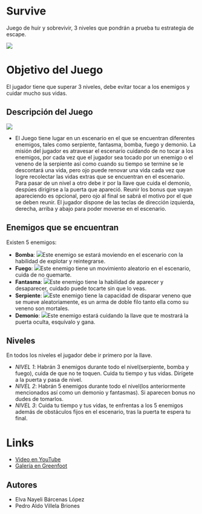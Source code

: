 # Survive

Juego de huir y sobrevivir, 3 niveles que pondrán a prueba tu estrategia de escape.


![](https://lh3.googleusercontent.com/-OQORhxmDO-Q/WzWY7x1WqOI/AAAAAAAAAiA/Mn0au_fkZYEwRaroYJJIBKxB2RYe9nWeQCL0BGAs/w530-d-h298-n-rw/PortadaJuego.jpg)

# Objetivo del Juego

El jugador tiene que superar 3 niveles, debe evitar tocar a los enemigos y cuidar mucho sus vidas.

## Descripción del Juego
![](https://lh3.googleusercontent.com/-ZAMm874kb1s/WzZV059AlpI/AAAAAAAAApY/SQ1RFCiOxbUKVUJPwZfyLQZVP81R6GicgCL0BGAs/w130-d-h200-n-rw/frente.png)

* El Juego tiene lugar en un escenario en el que se encuentran diferentes enemigos, tales como serpiente, fantasma, bomba, fuego y demonio.
La misión del jugador es atravesar el escenario cuidando de no tocar a los enemigos, por cada vez que el jugador sea tocado por un enemigo o el veneno de la serpiente así como cuando su tiempo se termine se le descontará una vida, pero ojo puede renovar una vida cada vez que logre recolectar las vidas extras que se encuentran en el escenario. Para pasar de un nivel a otro debe ir por la llave que cuida el demonio, despúes dirigirse a la puerta que apareció. Reunir los bonus que vayan apareciendo es opcional, pero ojo al final se sabrá el motivo por el que se deben reunir. El jugador dispone de las teclas de dirección izquierda, derecha, arriba y abajo para poder moverse en el escenario.

## Enemigos que se encuentran

Existen 5 enemigos:

* **Bomba**: ![](https://lh3.googleusercontent.com/-pmL0a1zfA_o/WzWidnWHUNI/AAAAAAAAAo0/Aivv8pTGPWgHVXx8xNCTl-zU-2GKLXNUACL0BGAs/w100-d-h100-n-rw/bomba.png)Este enemigo se estará moviendo en el escenario con la habilidad de explotar y reintegrarse.
* **Fuego**: ![](https://lh3.googleusercontent.com/-8CFmHn-foek/WzWf3FrhS-I/AAAAAAAAAnQ/Ia1bnfd8K1cvU3q1RfLdYrdgmh2q0w7oACL0BGAs/w100-d-h100-n-rw/fuego.png)Este enemigo tiene un movimiento aleatorio en el escenario, cuida de no quemarte.
* **Fantasma**: ![](https://lh3.googleusercontent.com/-A0fVeSb-j8E/WzWfxj7xrMI/AAAAAAAAAm8/pzvILrcXC8U7OMGLqOOTDzb4kSVSpQXYACL0BGAs/w171-d-h120-rw/fantasma.png)Este enemigo tiene la habilidad de aparecer y desaparecer, cuidado puede tocarte sin que lo veas.
* **Serpiente**: ![](https://lh3.googleusercontent.com/-9ChIakcwHms/WzWf542HQVI/AAAAAAAAAno/l6FEM2tbSsMQPwbDrOo3ztNnccwESX9VACL0BGAs/w100-d-h100-n-rw/serpiente.png)Este enemigo tiene la capacidad de disparar veneno que se mueve aleatoriamente, es un arma de doble filo tanto ella como                  su veneno son mortales.
* **Demonio**: ![](https://lh3.googleusercontent.com/-px4ptC6TAic/WzWftVFXSDI/AAAAAAAAAmo/f3MlhAUhNSgjD6GWoZN5SVHdyVXdmzTFwCL0BGAs/w100-d-h88-n-rw/demonio.png)Este enemigo estará cuidando la llave que te mostrará la puerta oculta, esquívalo y gana.

## Niveles
En todos los niveles el jugador debe ir primero por la llave.
* _NIVEL 1_: Habrán 3 enemigos durante todo el nivel(serpiente, bomba y fuego), cuida de que no te toquen. Cuida tu tiempo y tus vidas. Dirígete a la puerta y pasa de nivel.
* _NIVEL 2_: Habrán 5 enemigos durante todo el nivel(los anteriormente mencionados así como un demonio y fantasmas). Si aparecen bonus no dudes de tomarlos.
* _NIVEL 3_: Cuida tu tiempo y tus vidas, te enfrentas a los 5 enemigos además de obstáculos fijos en el escenario, tras la puerta te espera tu final.

# Links
* [Video en YouTube]()
* [Galería en Greenfoot]()

## Autores
* Elva Nayeli Bárcenas López
* Pedro Aldo Villela Briones
